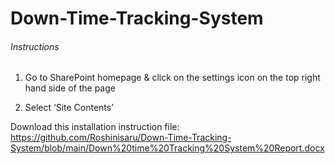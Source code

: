 # Down-Time-Tracking-System
###### Instructions

1.	Go to SharePoint homepage & click on the settings icon on the top right hand side of the page

2.	Select ‘Site Contents’


Download this installation instruction file:  https://github.com/Roshinisaru/Down-Time-Tracking-System/blob/main/Down%20time%20Tracking%20System%20Report.docx
